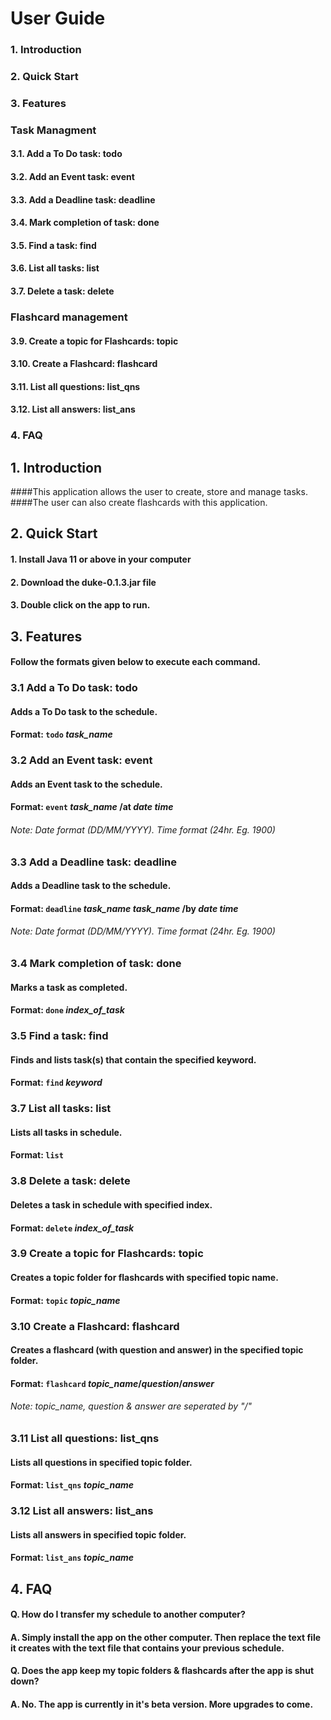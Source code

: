 # User Guide

### 1. Introduction
### 2. Quick Start
### 3. Features
###   Task Managment
####   3.1. Add a To Do task: todo
####   3.2. Add an Event task: event
####   3.3. Add a Deadline task: deadline
####   3.4. Mark completion of task: done
####   3.5. Find a task: find
####   3.6. List all tasks: list
####   3.7. Delete a task: delete
###   Flashcard management 
####   3.9. Create a topic for Flashcards: topic 
####   3.10. Create a Flashcard: flashcard
####   3.11. List all questions: list_qns
####   3.12. List all answers: list_ans
### 4. FAQ


## 1. Introduction
####This application allows the user to create, store and manage tasks.
####The user can also create flashcards with this application. 

## 2. Quick Start
####  1. Install Java 11 or above in your computer 
####  2. Download the duke-0.1.3.jar file
####  3. Double click on the app to run.

## 3. Features 
#### Follow the formats given below to execute each command.

### 3.1 Add a To Do task: todo
#### Adds a To Do task to the schedule.
#### Format: `todo` *task_name*

### 3.2 Add an Event task: event
#### Adds an Event task to the schedule.
#### Format: `event` *task_name* /at *date* *time*
###### Note: Date format (DD/MM/YYYY). Time format (24hr. Eg. 1900) 

### 3.3 Add a Deadline task: deadline
#### Adds a Deadline task to the schedule.
#### Format: `deadline` *task_name* *task_name* /by *date* *time*
###### Note: Date format (DD/MM/YYYY). Time format (24hr. Eg. 1900)

### 3.4 Mark completion of task: done
#### Marks a task as completed.
#### Format: `done` *index_of_task*

### 3.5 Find a task: find
#### Finds and lists task(s) that contain the specified keyword.
#### Format: `find` *keyword*

### 3.7 List all tasks: list
#### Lists all tasks in schedule.
#### Format: `list`

### 3.8 Delete a task: delete
#### Deletes a task in schedule with specified index.
#### Format: `delete` *index_of_task*

### 3.9 Create a topic for Flashcards: topic
#### Creates a topic folder for flashcards with specified topic name.
#### Format: `topic` *topic_name*
 
### 3.10 Create a Flashcard: flashcard
#### Creates a flashcard (with question and answer) in the specified topic folder.
#### Format: `flashcard` *topic_name*/*question*/*answer*
###### Note: *topic_name*, *question* & *answer* are seperated by "/"

### 3.11 List all questions: list_qns
#### Lists all questions in specified topic folder.
#### Format: `list_qns` *topic_name*

### 3.12 List all answers: list_ans
#### Lists all answers in specified topic folder.
#### Format: `list_ans` *topic_name*

## 4. FAQ
#### Q. How do I transfer my schedule to another computer?
#### A. Simply install the app on the other computer. Then replace the text file it creates with the text file that contains your previous schedule.
#### Q. Does the app keep my topic folders & flashcards after the app is shut down?
#### A. No. The app is currently in it's beta version. More upgrades to come.